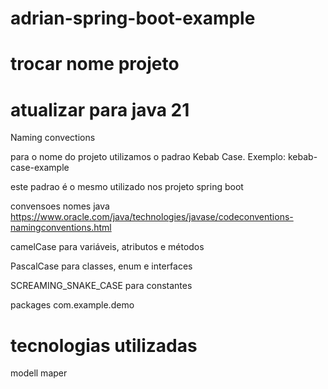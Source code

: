 # adrian-spring-boot-example

# trocar nome projeto

# atualizar para java 21
Naming convections

para o nome do projeto utilizamos o padrao Kebab Case.
Exemplo: kebab-case-example

este padrao é o mesmo utilizado nos projeto spring boot

convensoes nomes java
https://www.oracle.com/java/technologies/javase/codeconventions-namingconventions.html

camelCase para variáveis, atributos e métodos

PascalCase para classes, enum e interfaces

SCREAMING_SNAKE_CASE para constantes

packages com.example.demo

# tecnologias utilizadas
modell maper